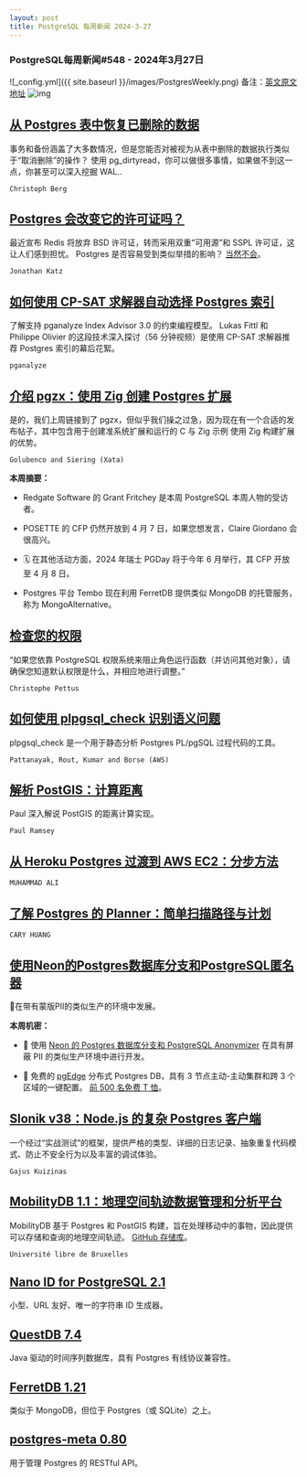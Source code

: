 ```yaml
---
layout: post
title: PostgreSQL 每周新闻 2024-3-27
---
```

### PostgreSQL每周新闻#548 - 2024年3月27日
![_config.yml]({{ site.baseurl }}/images/PostgresWeekly.png)
备注：[英文原文地址](https://postgresweekly.com/issues/548)
![img](https://res.cloudinary.com/cpress/image/upload/w_1280,e_sharpen:60,q_auto/zlzorvhbggampjojw3kb.jpg)
## [从 Postgres 表中恢复已删除的数据](https://postgresweekly.com/link/153008/web)
事务和备份涵盖了大多数情况，但是您能否对被视为从表中删除的数据执行类似于“取消删除”的操作？ 使用 pg_dirtyread，你可以做很多事情，如果做不到这一点，你甚至可以深入挖掘 WAL..


`Christoph Berg `
## [Postgres 会改变它的许可证吗？](https://postgresweekly.com/link/153010/web)
最近宣布 Redis 将放弃 BSD 许可证，转而采用双重“可用源”和 SSPL 许可证，这让人们感到担忧。 Postgres 是否容易受到类似举措的影响？ [当然不会](https://postgresweekly.com/link/153012/web)。


`Jonathan Katz `
## [如何使用 CP-SAT 求解器自动选择 Postgres 索引](https://postgresweekly.com/link/153007/web)
了解支持 pganalyze Index Advisor 3.0 的约束编程模型。 Lukas Fittl 和 Philippe Olivier 的这段技术深入探讨（56 分钟视频）是使用 CP-SAT 求解器推荐 Postgres 索引的幕后花絮。


`pganalyze `
## [介绍 pgzx：使用 Zig 创建 Postgres 扩展](https://postgresweekly.com/link/153014/web)
是的，我们上周链接到了 pgzx，但似乎我们操之过急，因为现在有一个合适的发布帖子，其中包含用于创建准系统扩展和运行的 C 与 Zig 示例 使用 Zig 构建扩展的优势。


`Golubenco and Siering (Xata) `

**本周摘要：**

*   Redgate Software 的 Grant Fritchey 是本周 PostgreSQL 本周人物的受访者。


*   POSETTE 的 CFP 仍然开放到 4 月 7 日，如果您想发言，Claire Giordano 会很高兴。


*   🗓️ 在其他活动方面，2024 年瑞士 PGDay 将于今年 6 月举行，其 CFP 开放至 4 月 8 日。


*   Postgres 平台 Tembo 现在利用 FerretDB 提供类似 MongoDB 的托管服务，称为 MongoAlternative。


## [检查您的权限](https://postgresweekly.com/link/153023/web)
“如果您依靠 PostgreSQL 权限系统来阻止角色运行函数（并访问其他对象），请确保您知道默认权限是什么，并相应地进行调整。”


`Christophe Pettus `
## [如何使用 plpgsql_check 识别语义问题](https://postgresweekly.com/link/153024/web)
plpgsql_check 是一个用于静态分析 Postgres PL/pgSQL 过程代码的工具。


`Pattanayak, Rout, Kumar and Borse (AWS) `
## [解析 PostGIS：计算距离](https://postgresweekly.com/link/153026/web)
Paul 深入解说 PostGIS 的距离计算实现。


`Paul Ramsey `

## [从 Heroku Postgres 过渡到 AWS EC2：分步方法](https://postgresweekly.com/link/153027/web)


`MUHAMMAD ALI`
## [了解 Postgres 的 Planner：简单扫描路径与计划](https://postgresweekly.com/link/153028/web)


`CARY HUANG`
## [使用Neon的Postgres数据库分支和PostgreSQL匿名器](https://postgresweekly.com/link/153029/web)
🥸在带有蒙版PII的类似生产的环境中发展。


**本周机密：**

* 🥸 使用 [Neon 的 Postgres 数据库分支和 PostgreSQL Anonymizer](https://postgresweekly.com/link/153029/web) 在具有屏蔽 PII 的类似生产环境中进行开发。

* 📢 免费的 [pgEdge](https://postgresweekly.com/link/153030/web) 分布式 Postgres DB，具有 3 节点主动-主动集群和跨 3 个区域的一键配置。 [前 500 名免费 T 恤](https://postgresweekly.com/link/153030/web)。


## [Slonik v38：Node.js 的复杂 Postgres 客户端](https://postgresweekly.com/link/153031/web)
一个经过“实战测试”的框架，提供严格的类型、详细的日志记录、抽象重复代码模式、防止不安全行为以及丰富的调试体验。


`Gajus Kuizinas `
## [MobilityDB 1.1：地理空间轨迹数据管理和分析平台](https://postgresweekly.com/link/153032/web)
MobilityDB 基于 Postgres 和 PostGIS 构建，旨在处理移动中的事物，因此提供可以存储和查询的地理空间轨迹。 [GitHub 存储库](https://postgresweekly.com/link/153033/web)。


`Université libre de Bruxelles `
## [Nano ID for PostgreSQL 2.1](https://postgresweekly.com/link/153034/web)
小型、URL 友好、唯一的字符串 ID 生成器。

## [QuestDB 7.4](https://postgresweekly.com/link/153035/web)
Java 驱动的时间序列数据库，具有 Postgres 有线协议兼容性。

## [FerretDB 1.21](https://postgresweekly.com/link/153036/web)
类似于 MongoDB，但位于 Postgres（或 SQLite）之上。

## [postgres-meta 0.80](https://postgresweekly.com/link/153037/web)
用于管理 Postgres 的 RESTful API。

